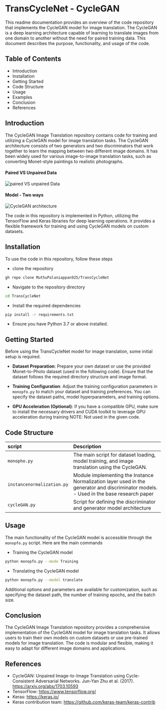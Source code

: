 
# TransCycleNet - CycleGAN

This readme documentation provides an overview of the code repository that implements the CycleGAN model for image translation. The CycleGAN is a deep learning architecture capable of learning to translate images from one domain to another without the need for paired training data. This document describes the purpose, functionality, and usage of the code.


## Table of Contents

- Introduction
- Installation
- Getting Started
- Code Structure
- Usage
- Examples
- Conclusion
- References



## Introduction

The CycleGAN Image Translation repository contains code for training and utilizing a CycleGAN model for image translation tasks. The CycleGAN architecture consists of two generators and two discriminators that work together to learn the mapping between two different image domains. It has been widely used for various image-to-image translation tasks, such as converting Monet-style paintings to realistic photographs.

#### Paired VS Unpaired Data

![paired VS unpaired Data](https://th.bing.com/th/id/R.37c14685c12543b3be22793efd6860e5?rik=dOtsSSXUzccCWg&riu=http%3a%2f%2felastic-ai.com%2fwp-content%2fuploads%2f2019%2f01%2fpaired_unpaired_training_data.png&ehk=U%2fEsvjNzhswFS7n8atA8W2EyrOAyopJ1RGSdFG1%2fLPY%3d&risl=&pid=ImgRaw&r=0)

#### Model - Two ways

![CycleGAN architecture](https://machine-learning-note.readthedocs.io/en/latest/_images/cycle-consistency_loss.png)

The code in this repository is implemented in Python, utilizing the TensorFlow and Keras libraries for deep learning operations. It provides a flexible framework for training and using CycleGAN models on custom datasets.


## Installation

To use the code in this repository, follow these steps

- clone the repository

```bash
gh repo clone MuthuPalaniappan925/TransCycleNet
```

- Navigate to the repository directory

```bash
cd TransCycleNet
```

- Install the required dependencies

```bash
pip install -r requirements.txt
```

- Ensure you have Python 3.7 or above installed.

## Getting Started

Before using the TransCycleNet model for image translation, some initial setup is required.

- **Dataset Preparation**: Prepare your own dataset or use the provided Monet-to-Photo dataset (used in the following code). Ensure that the dataset follows the required directory structure and image format.

- **Training Configuration**: Adjust the training configuration parameters in ```monopfo.py``` to match your dataset and training preferences. You can specify the dataset paths, model hyperparameters, and training options.

- **GPU Acceleration (Optional)**: If you have a compatible GPU, make sure to install the necessary drivers and CUDA toolkit to leverage GPU acceleration during training NOTE: Not used in the given code.



## Code Structure



| script | Description                |
| :-------- | :------------------------- |
| `monopho.py` |The main script for dataset loading, model training, and image translation using the CycleGAN.  |
| `instancenormalization.py` |Module implementing the Instance Normalization layer used in the generator and discriminator models. - Used in the base research paper |
| `cycleGAN.py` |Script for defining the discriminator and generator model architecture|




## Usage

The main functionality of the CycleGAN model is accessible through the ```monopfo.py``` script. Here are the main commands

- Training the CycleGAN model

```bash
python monopfo.py --mode Training
```

- Translating the CycleGAN model

```bash
python monopfo.py --model translate
```

Additional options and parameters are available for customization, such as specifying the dataset path, the number of training epochs, and the batch size.


## Conclusion

The CycleGAN Image Translation repository provides a comprehensive implementation of the CycleGAN model for image translation tasks. It allows users to train their own models on custom datasets or use pre-trained models for image translation. The code is modular and flexible, making it easy to adapt for different image domains and applications.

## References

- CycleGAN: Unpaired Image-to-Image Translation using Cycle-Consistent Adversarial Networks. Jun-Yan Zhu et al. (2017). https://arxiv.org/abs/1703.10593
- TensorFlow: https://www.tensorflow.org/
- Keras: https://keras.io/
- Keras contribution team: https://github.com/keras-team/keras-contrib
